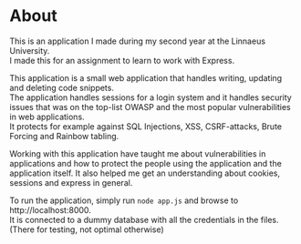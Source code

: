 # About

This is an application I made during my second year at the Linnaeus University.  
I made this for an assignment to learn to work with Express.

This application is a small web application that handles writing, updating and deleting code snippets.  
The application handles sessions for a login system and it handles security issues that was on the top-list OWASP and the most popular vulnerabilities in web applications.  
It protects for example against SQL Injections, XSS, CSRF-attacks, Brute Forcing and Rainbow tabling.  
  
Working with this application have taught me about vulnerabilities in applications and how to protect the people using the application and the application itself. It also helped me get an understanding about cookies, sessions and express in general.  
  
To run the application, simply run `node app.js` and browse to http://localhost:8000.  
It is connected to a dummy database with all the credentials in the files. (There for testing, not optimal otherwise)

